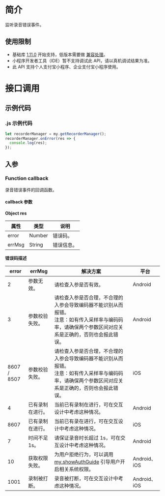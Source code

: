 # 简介

监听录音错误事件。

## 使用限制

- 基础库 [1.11.0](https://opendocs.alipay.com/mini/framework/lib) 开始支持，低版本需要做 [兼容处理](https://docs.alipay.com/mini/framework/compatibility)。
- 小程序开发者工具（IDE）暂不支持调试此 API，请以真机调试结果为准。
- 此 API 支持个人支付宝小程序、企业支付宝小程序使用。

# 接口调用

## 示例代码

### .js 示例代码

```javascript
let recorderManager = my.getRecorderManager();
recorderManager.onError(res => {
  console.log(res);
});
```

## 入参

### Function callback

录音错误事件的回调函数。

#### callback 参数

**Object res**

| **属性** | **类型** | **说明**   |
| -------- | -------- | ---------- |
| error    | Number   | 错误码。   |
| errMsg   | String   | 错误信息。 |

**错误码描述**

| **error** | **errMsg**         |  **解决方案**|**平台** |
| --------- | ---------------- | --------- | --------- | 
| 2         | 参数无效。         | 请检查入参是否有效。   | Android  | 
| 3         | 参数校验失败。  |  请检查入参是否合理，不合理的入参会导致编码器不能识别从而报错。<br />注意：如有传入采样率与编码码率，请确保两个参数区间对应关系是正确的，否则也会报此错误。 |Android  | 
| 8607 / 8507         | 参数校验失败。  |  请检查入参是否合理，不合理的入参会导致编码器不能识别从而报错。<br />注意：如有传入采样率与编码码率，请确保两个参数区间对应关系是正确的，否则也会报此错误。 |iOS  |
| 4         | 已有录制在进行。      |  当前已有录制在进行，可在交互设计中考虑这种情况。  |Android  | 
| 8607         | 已有录制在进行。         | 当前已有录在进行，可在交互设计中考虑这种情况。   |  iOS  |
| 7         | 时间不足1s。         |  请保证录音时长超过 1s，可在交互设计中考虑这种情况。| Android  |
| 10        | 获取权限失败。   |   为用户拒绝行为，可以调用 [my.showAuthGuide](https://opendocs.alipay.com/mini/api/show-auth-guide) 引导用户开启相关系统权限。  |Android、iOS  |
| 1001         | 录制被打断。         |  录音被打断，可在交互设计中考虑这种情况。  | Android、iOS  |

